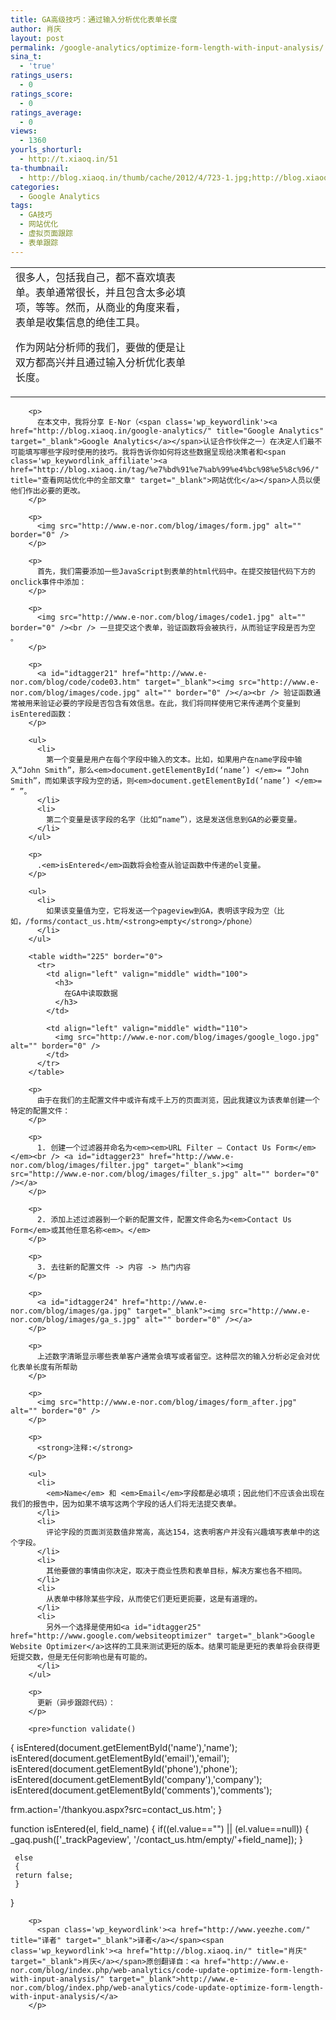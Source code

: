 ```yaml
---
title: GA高级技巧：通过输入分析优化表单长度
author: 肖庆
layout: post
permalink: /google-analytics/optimize-form-length-with-input-analysis/
sina_t:
  - 'true'
ratings_users:
  - 0
ratings_score:
  - 0
ratings_average:
  - 0
views:
  - 1360
yourls_shorturl:
  - http://t.xiaoq.in/51
ta-thumbnail:
  - http://blog.xiaoq.in/thumb/cache/2012/4/723-1.jpg;http://blog.xiaoq.in/thumb/cache/2012/4/723-2.jpg;http://blog.xiaoq.in/thumb/cache/2012/4/723-3.jpg;http://blog.xiaoq.in/thumb/cache/2012/4/723-4.jpg;http://blog.xiaoq.in/thumb/cache/2012/4/723-5.jpg;http://blog.xiaoq.in/thumb/cache/2012/4/723-6.jpg;
categories:
  - Google Analytics
tags:
  - GA技巧
  - 网站优化
  - 虚拟页面跟踪
  - 表单跟踪
---
```

<table width="490" border="0">
  <tr>
    <td align="left" valign="middle" width="60%">
      很多人，包括我自己，都不喜欢填表单。表单通常很长，并且包含太多必填项，等等。然而，从商业的角度来看，表单是收集信息的绝佳工具。</p> <p>
        作为网站分析师的我们，要做的便是让双方都高兴并且通过输入分析优化表单长度。</td> <td align="center" width="40%">
          <img src="http://www.e-nor.com/blog/images/frustration.jpg" alt="" border="0" />
        </td></tr> </tbody> </table> 
        
        <p>
          在本文中，我将分享 E-Nor（<span class='wp_keywordlink'><a href="http://blog.xiaoq.in/google-analytics/" title="Google Analytics" target="_blank">Google Analytics</a></span>认证合作伙伴之一）在决定人们最不可能填写哪些字段时使用的技巧。我将告诉你如何将这些数据呈现给决策者和<span class='wp_keywordlink_affiliate'><a href="http://blog.xiaoq.in/tag/%e7%bd%91%e7%ab%99%e4%bc%98%e5%8c%96/" title="查看网站优化中的全部文章" target="_blank">网站优化</a></span>人员以便他们作出必要的更改。
        </p>
        
        <p>
          <img src="http://www.e-nor.com/blog/images/form.jpg" alt="" border="0" />
        </p>
        
        <p>
          首先，我们需要添加一些JavaScript到表单的html代码中。在提交按钮代码下方的onclick事件中添加：
        </p>
        
        <p>
          <img src="http://www.e-nor.com/blog/images/code1.jpg" alt="" border="0" /><br /> 一旦提交这个表单，验证函数将会被执行，从而验证字段是否为空 。
        </p>
        
        <p>
          <a id="idtagger21" href="http://www.e-nor.com/blog/code/code03.htm" target="_blank"><img src="http://www.e-nor.com/blog/images/code.jpg" alt="" border="0" /></a><br /> 验证函数通常被用来验证必要的字段是否包含有效信息。在此，我们将同样使用它来传递两个变量到isEntered函数：
        </p>
        
        <ul>
          <li>
            第一个变量是用户在每个字段中输入的文本。比如，如果用户在name字段中输入“John Smith”，那么<em>document.getElementById(‘name’) </em>= “John Smith”，而如果该字段为空的话，则<em>document.getElementById(‘name’) </em>= “ ”。
          </li>
          <li>
            第二个变量是该字段的名字（比如“name”），这是发送信息到GA的必要变量。
          </li>
        </ul>
        
        <p>
          .<em>isEntered</em>函数将会检查从验证函数中传递的el变量。
        </p>
        
        <ul>
          <li>
            如果该变量值为空，它将发送一个pageview到GA，表明该字段为空（比如，/forms/contact_us.htm/<strong>empty</strong>/phone）
          </li>
        </ul>
        
        <table width="225" border="0">
          <tr>
            <td align="left" valign="middle" width="100">
              <h3>
                在GA中读取数据
              </h3>
            </td>
            
            <td align="left" valign="middle" width="110">
              <img src="http://www.e-nor.com/blog/images/google_logo.jpg" alt="" border="0" />
            </td>
          </tr>
        </table>
        
        <p>
          由于在我们的主配置文件中或许有成千上万的页面浏览，因此我建议为该表单创建一个特定的配置文件：
        </p>
        
        <p>
          1. 创建一个过滤器并命名为<em><em>URL Filter – Contact Us Form</em></em><br /> <a id="idtagger23" href="http://www.e-nor.com/blog/images/filter.jpg" target="_blank"><img src="http://www.e-nor.com/blog/images/filter_s.jpg" alt="" border="0" /></a>
        </p>
        
        <p>
          2. 添加上述过滤器到一个新的配置文件，配置文件命名为<em>Contact Us Form</em>或其他任意名称<em>。</em>
        </p>
        
        <p>
          3. 去往新的配置文件 -> 内容 -> 热门内容
        </p>
        
        <p>
          <a id="idtagger24" href="http://www.e-nor.com/blog/images/ga.jpg" target="_blank"><img src="http://www.e-nor.com/blog/images/ga_s.jpg" alt="" border="0" /></a>
        </p>
        
        <p>
          上述数字清晰显示哪些表单客户通常会填写或者留空。这种层次的输入分析必定会对优化表单长度有所帮助
        </p>
        
        <p>
          <img src="http://www.e-nor.com/blog/images/form_after.jpg" alt="" border="0" />
        </p>
        
        <p>
          <strong>注释:</strong>
        </p>
        
        <ul>
          <li>
            <em>Name</em> 和 <em>Email</em>字段都是必填项；因此他们不应该会出现在我们的报告中，因为如果不填写这两个字段的话人们将无法提交表单。
          </li>
          <li>
            评论字段的页面浏览数值非常高，高达154，这表明客户并没有兴趣填写表单中的这个字段。
          </li>
          <li>
            其他要做的事情由你决定，取决于商业性质和表单目标，解决方案也各不相同。
          </li>
          <li>
            从表单中移除某些字段，从而使它们更短更扼要，这是有道理的。
          </li>
          <li>
            另外一个选择是使用如<a id="idtagger25" href="http://www.google.com/websiteoptimizer" target="_blank">Google Website Optimizer</a>这样的工具来测试更短的版本。结果可能是更短的表单将会获得更短提交数，但是无任何影响也是有可能的。
          </li>
        </ul>
        
        <p>
          更新（异步跟踪代码）：
        </p>
        
        <pre>function validate()
{
isEntered(document.getElementById('name'),'name');
isEntered(document.getElementById('email'),'email');
isEntered(document.getElementById('phone'),'phone');
isEntered(document.getElementById('company'),'company');
isEntered(document.getElementById('comments'),'comments');

frm.action='/thankyou.aspx?src=contact_us.htm';
} 

function isEntered(el, field_name)
{
     if((el.value=="") || (el.value==null))
     {
	 _gaq.push(['_trackPageview', '/contact_us.htm/empty/'+field_name]);
     }

     else
     {
     return false;
     }
}</pre>
        
        <p>
          <span class='wp_keywordlink'><a href="http://www.yeezhe.com/" title="译者" target="_blank">译者</a></span><span class='wp_keywordlink'><a href="http://blog.xiaoq.in/" title="肖庆" target="_blank">肖庆</a></span>原创翻译自：<a href="http://www.e-nor.com/blog/index.php/web-analytics/code-update-optimize-form-length-with-input-analysis/" target="_blank">http://www.e-nor.com/blog/index.php/web-analytics/code-update-optimize-form-length-with-input-analysis/</a>
        </p>